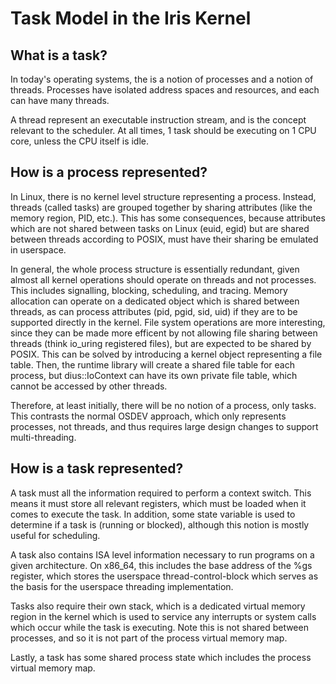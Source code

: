 # Task Model in the Iris Kernel

## What is a task?

In today's operating systems, the is a notion of processes and a notion of threads. Processes have isolated address spaces and resources, and each can have many threads.

A thread represent an executable instruction stream, and is the concept relevant to the scheduler. At all times, 1 task should be executing on 1 CPU core, unless the CPU itself is idle.

## How is a process represented?

In Linux, there is no kernel level structure representing a process. Instead, threads (called tasks) are grouped together by sharing attributes (like the memory region, PID, etc.). This has some consequences, because attributes which are not shared between tasks on Linux (euid, egid) but are shared between threads according to POSIX, must have their sharing be emulated in userspace.

In general, the whole process structure is essentially redundant, given almost all kernel operations should operate on threads and not processes. This includes signalling, blocking, scheduling, and tracing. Memory allocation can operate on a dedicated object which is shared between threads, as can process attributes (pid, pgid, sid, uid) if they are to be supported directly in the kernel. File system operations are more interesting, since they can be made more efficent by not allowing file sharing between threads (think io_uring registered files), but are expected to be shared by POSIX. This can be solved by introducing a kernel object representing a file table. Then, the runtime library will create a shared file table for each process, but dius::IoContext can have its own private file table, which cannot be accessed by other threads.

Therefore, at least initially, there will be no notion of a process, only tasks. This contrasts the normal OSDEV approach, which only represents processes, not threads, and thus requires large design changes to support multi-threading.

## How is a task represented?

A task must all the information required to perform a context switch. This means it must store all relevant registers, which must be loaded when it comes to execute the task. In addition, some state variable is used to determine if a task is (running or blocked), although this notion is mostly useful for scheduling.

A task also contains ISA level information necessary to run programs on a given architecture. On x86_64, this includes the base address of the %gs register, which stores the userspace thread-control-block which serves as the basis for the userspace threading implementation.

Tasks also require their own stack, which is a dedicated virtual memory region in the kernel which is used to service any interrupts or system calls which occur while the task is executing. Note this is not shared between processes, and so it is not part of the process virtual memory map.

Lastly, a task has some shared process state which includes the process virtual memory map.